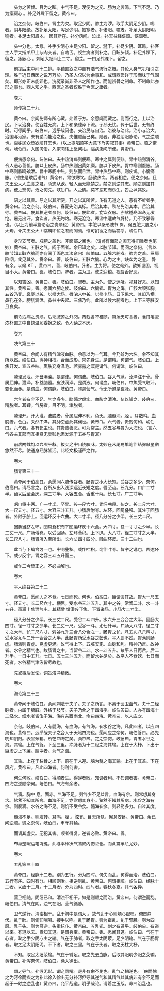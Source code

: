 <!-- { "loadSidebar": true } -->
　　头为之苦倾。目为之眩。中气不足。溲便为之变。肠为之苦鸣。下气不足。乃为痿厥心 。补足外踝下留之。黄帝曰。

　　治之奈何。岐伯曰。肾主为欠。取足少阴。肺主为哕。取手太阴足少阴。唏者。阴与阳绝。故补足太阳。泻足少阴。振寒者。补诸阳。噫者。补足太阴阳明。嚏者。补足太阳眉本。 因其所在。补分肉间。泣出。补天柱经侠颈。侠颈者。

　　头中分也。太息。补手少阴心主足少阳。留之。涎下。补足少阴。耳鸣。补客主人手大指爪甲上与肉交者。自啮舌。视主病者则补之。目眩头倾。补足外踝下。留之。痿厥心 。刺足大趾间上二寸。留之。一曰足外踝下。留之。

　　前提后束中间十二排。平铺直叙之中自有浩气流行之概。其论人身气机相引之理。胜于近日西医之说万万矣。乃圣人仅以为余事耳。或谓西医详于形而味于气固矣。即形亦正未能详也。洗冤录尚非圣人之所作也。而能辨骨之制命。不制命此亦形之事也。西人知之乎。西医之圣者仅胜于今医之庸者。

　　卷六

　　师传第二十九

　　黄帝曰。余闻先师有所心藏。弗着于方。余愿闻而藏之。则而行之。上以治民。下以治身。使百姓无病。上下和亲德泽下流。子孙无忧。传于后世。无有终时。可得闻乎。岐伯曰。远乎哉问也。夫治民与自治。治彼与治此。治小与治大。治国与治家。未有逆而能治之也。夫惟顺而已矣。顺者。非独阴阳脉论。气之逆顺也。百姓民众皆欲顺其志也。（以上提唱顺字大意下乃实叙其事）黄帝曰。顺之奈何。岐伯曰。入国问俗。入家问讳上堂问礼。临病患问所便。黄帝曰。

　　便病患奈何。岐伯曰。夫中热消瘅则便寒。寒中之属则便热。胃中热则消谷。令人悬心善饥。脐以上皮热。肠中热则出黄如糜。脐以下皮热。胃中寒则腹胀。肠中寒则肠鸣飧泄。胃中寒肠中热。则胀而且泄。胃中热肠中寒。则疾饥。小腹痛胀。（顿住是歇后语气）黄帝曰。胃欲寒饮。肠欲热饮。两者相逆。便之奈何。且夫王公大人血食之君。骄恣从欲。轻人而无能禁之。禁之则逆其志。顺之则加其病。便之奈何。治之何先。岐伯曰。人之情。莫不恶死而乐生。告之以其败。

　　语之以其善。导之以其所便。开之以其所苦。虽有无道之人。恶有不听者乎。黄帝曰。治之奈何。岐伯曰。春夏先治其标。后治其本。秋冬先治其本。后治其标。黄帝曰。便其相逆者奈何。岐伯曰。便此者。食饮衣服。亦欲适寒温寒无凄怆。暑无出汗。食饮者。热无灼灼。寒无沧沧。寒温中适故气将持。乃不致邪僻也。（以上为前半篇论治之贵顺也）黄帝曰。本脏以身形肢节 肉。候五脏六腑之小大焉。今夫王公大人临朝即位之君而问焉。谁可扪循之而后答乎。岐伯曰。

　　身形支节者。脏腑之盖也。非面部之阅也。（谓尚有面部之阅无待扪循者也笔妙）黄帝曰。五脏之气。阅于面者。余已知之矣。以肢节知。而阅之奈何。（言以肢节知五脏六腑而亦有阅于面也其法奈何）岐伯曰。五脏六腑者。肺为之盖。巨肩陷咽。候见其外。黄帝曰。善。岐伯曰。五脏六腑。心为之主。缺盆为之道。 骨有余。以候 KT 。黄帝曰。善。岐伯曰。肝者。主为将。使之候外。欲知坚固。视目小大。黄帝曰。善。岐伯曰。脾者。主为卫。使之迎粮。视唇舌好恶。

　　以知吉凶。黄帝曰。善。岐伯曰。肾者。主为外。使之远听。视耳好恶。以知其性。黄帝曰。善。愿闻六腑之候。岐伯曰。六腑者。胃为之海。广骸大颈张胸。五谷乃容。鼻隧以长。以候大肠。唇浓人中长。以候小肠。目下果大。其胆乃横。鼻孔在外。膀胱漏泄。鼻柱中央起。三焦乃约。此所以候六腑者也。上下三等脏安且良矣。

　　前论治病之贵顺。后论脏腑之外阅。两截各不相顾。篇法无可言者。惟用笔坚浓朴直之中自饶温润委婉之致。令人读之不厌。

　　卷六

　　决气第三十

　　黄帝曰。余闻人有精气津液血脉。余意以为一气耳。今乃辨为六名。余不知其所以然。岐伯曰。两神相搏。合而成形。常先身生。是谓精。何谓气。岐伯曰。上焦开发。宣五谷味。熏肤充身泽毛。若雾露之溉是谓气。何谓津。岐伯曰。

　　腠理发泄。汗出溱溱。是谓津。何谓液。岐伯曰。谷入气满。淖泽注于骨。骨属屈伸。泄泽。补益脑髓。皮肤润泽。是谓液。何谓血。岐伯曰。中焦受气取汁。变化而赤。是谓血。何谓脉。岐伯曰。壅遏营气。令无所避是谓脉。黄帝曰。

　　六气者有余不足。气之多少。脑髓之虚实。血脉之清浊。何以知之。岐伯曰。精脱者。耳聋。气脱者。目不明。津脱者。

　　腠理开。汗大泄。液脱者。骨属屈伸不利。色夭。脑髓消。胫 。耳数鸣。血脱者。色白。夭然不泽。其脉空虚此其候也。黄帝曰。六气者。贵贱何如。岐伯曰。六气者。各有部主也。其贵贱善恶。可为常主。然五谷与胃为大海也。（言六气各主其部而互相资无贵贱也但发源于五谷与胃耳）

　　前后两截均以六项平叙。板实之中自饶腴味。尤妙在末尾用单笔作结探原星宿悠然不尽。使通身经脉皆活。此经文极谨严之作。

　　卷六

　　肠胃第三十一

　　黄帝问于伯高曰。余愿闻六腑传谷者。肠胃之小大长短。受谷之多少。奈何。伯高曰。请尽言之。谷所从出入浅深远近长短之度。唇至齿。长九分。口广二寸半。齿以后至会厌。深三寸半。大容五合。舌重十两。长七寸。广二寸半。

　　咽门重十两。广一寸半。至胃。长一尺六寸。胃纡曲屈。伸之。长二尺六寸。大一尺五寸。径五寸。大容三斗五升。小肠后附脊。左环。回周叠积。其注于回肠者。外附于脐上。回运环反十六曲。大二寸半。径八分分之少半。长三丈二尺。

　　回肠当脐左环。回周叠积而下回运环反十六曲。大四寸。径一寸寸之少半。长二丈一尺。广肠傅脊。以受回肠。左环叠积。上下辟。大八寸。径二寸寸之大半。长二尺八寸。肠胃所入至所出。长六丈四寸四分。回曲环反。三十二曲也。

　　此当与下编合为一也。中间叠积。或作叶积。或作叶脊。皆字之讹也。回运环下。或少反字。胃之容三斗五升而三。

　　或作二今皆正之。不必曲解也。

　　卷六

　　平人绝谷第三十二

　　黄帝曰。愿闻人之不食。七日而死。何也。伯高曰。臣请言其故。胃大一尺五寸。径五寸。长二尺六寸。横屈。受水谷三斗五升。其中之谷。常留二斗。水一斗五升。而满上焦泄气出。其精微 悍滑疾下焦。下溉诸肠。小肠大二寸半。

　　径八分分之少半。长三丈二尺。受谷二斗四升。水六升三合合之大半。回肠大四寸。径一寸寸之少半。长二丈一尺。受谷一斗。水七升半。广肠大八寸。径二寸寸之大半。长二尺八寸。受谷九升三合八分合之一。肠胃之长。凡五丈八尺四寸。受水谷九斗二升一合合之大半。此肠胃所受水谷之数也。平人则不然。胃满则肠虚。肠满则胃虚。更虚更满。故气得上下。五脏安定。血脉和利。精神乃居。故神者。水谷之精气也。故肠胃之中。当留谷二斗。水一斗五升。故平人日再后。后二升半。一日中五升。七日。五七三斗五升。而留水谷尽矣。故平人不食饮。七日而死者。水谷精气津液皆尽故也。

　　先叙事后发论。词旨洁净精微。

　　卷六

　　海论第三十三

　　黄帝问于岐伯曰。余闻刺法于夫子。夫子之所言。不离于营卫血气。夫十二经脉者。内属于腑脏。外络于肢节。夫子乃合之于四海乎。岐伯答曰。人亦有四海十二经水。经水者皆注于海。海有东西南北。命曰四海。黄帝曰。以人应之。

　　奈何。岐伯曰。人有髓海。有血海。有气海。有水谷之海。凡此四者。以应四海也。黄帝曰。远乎哉夫子之合人于天地四海也。愿闻应之奈何。岐伯答曰。必先明知阴阳。表里荣输。所在四海定矣。黄帝曰。定之奈何。岐伯曰。胃者水谷之海。其输。上在气街。下至三里。冲脉者为十二经之海其输。上在于大杼。下出于巨虚之上下廉。膻中者。为气之海。

　　其输。上在于柱骨之上下。前在于人迎。脑为髓之海其输。上在于其盖。下在风府。黄帝曰。凡此四海者。何利何害。

　　何生何败。岐伯曰。得顺者生。得逆者败。知调者利。不知调者害。黄帝曰。四海之逆顺奈何。岐伯曰。气海有余者。

　　气满。胸中 息。面赤。气海不足。则气少不足以言。血海有余。则常想其身大。怫然不知其所病。血海不足。亦常想其身小。狭然不知其所病。水谷之海有余。则腹满。水谷之海不足。则饥不受谷食。髓海有余。则轻劲多力。自过其度。

　　髓海不足。则脑转。耳鸣。胫 。眩冒。目无所见。懈怠安卧。黄帝曰。余已闻逆顺。调之奈何。岐伯曰。审守其输。

　　而调其虚实。无犯其害。顺者得复。逆者必败。黄帝曰。善。

　　布局整暇运笔清挺。此与本神决气皆叙内伤证也。而此篇摹绘尤妙。

　　卷六

　　五乱第三十四

　　黄帝曰。经脉十二者。别为五行。分为四时。何失而乱。何得而治。岐伯曰。五行有序。四时有分。相顺则治。相逆则乱。黄帝曰。何谓相顺。岐伯曰。经脉十二者。以应十二月。十二月者。分为四时。四时者。春秋冬夏。其气各异。

　　营卫相随。阴阳已和。清浊不相干。如是则顺之而治。黄帝曰。何谓逆而乱。岐伯曰。清气在阴。浊气在阳。营气循脉。

　　卫气逆行。清浊相干。乱于胸中是谓大 。故气乱于心则烦心密嘿。俯首静伏。乱于肺。则俯仰喘喝。接手以呼。乱于肠胃。则为霍乱。乱于臂胫。则为四厥。乱于头。则为厥逆。头重眩仆。黄帝曰。五乱者。刺之有道乎。岐伯曰。有道以来。有道以去。审知其道。是谓身宝。黄帝曰。善。愿闻其道。岐伯曰。气在于心者。取之手少阴心主之输。气在于肺者。取之手太阴荥。足少阴输。气在于肠胃者。取之足太阴阳明。不下者。取之三里。气在于头者。取之天柱大杼。

　　不知。取足太阳荥输。气在于臂足。取之先去血脉。后取其阳明少阳之荥输。黄帝曰。补泻奈何。岐伯曰。徐入徐出。

　　谓之导气。补泻无形。谓之同精。是非有余不足也。乱气之相逆也。（疾而徐之为泻徐而疾之为补此徐入徐出无分补泻但导其逆气和其精气以其病非有余不足而起于一时之逆乱也）黄帝曰。允平哉道。明乎哉论。请着之玉版。命曰治乱也。


